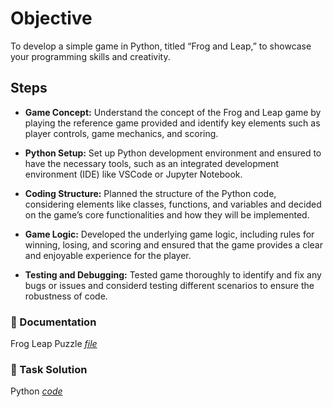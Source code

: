 # Objective
To develop a simple game in Python, titled “Frog and Leap,” to showcase your programming skills and creativity.

## Steps

* **Game Concept:** Understand the concept of the Frog and Leap game by playing the reference game provided and identify key elements such as player controls, game mechanics, and scoring.

* **Python Setup:** Set up Python development environment and ensured to have the necessary tools, such as an integrated development environment (IDE) like VSCode or Jupyter Notebook.

* **Coding Structure:** Planned the structure of the Python code, considering elements like classes, functions, and variables and decided on the game’s core functionalities and how they will be implemented.
  
* **Game Logic:** Developed the underlying game logic, including rules for winning, losing, and scoring and ensured that the game provides a clear and enjoyable experience for the player.

* **Testing and Debugging:** Tested game thoroughly to identify and fix any bugs or issues and considerd testing different scenarios to ensure the robustness of code.

### 📌 Documentation
Frog Leap Puzzle _[file](https://github.com/tyagi-mansi11/PrepInsta_Internship/blob/5f7eefca2df5d5a571c9f9545976056005e027e1/Week-2/Frog%20Leap.pdf)_

### 📌 Task Solution
Python _[code](https://colab.research.google.com/drive/10TYw1Vatlc7raWWC1wdof-wPzAqJIzkQ?usp=sharing)_
